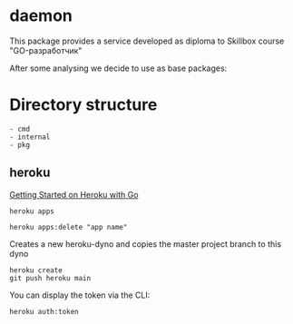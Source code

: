 # daemon

This package provides a service developed as diploma to Skillbox course "GO-разработчик"

After some analysing we decide to use as base packages:


# Directory structure

```
- cmd
- internal
- pkg
```


## heroku
[Getting Started on Heroku with Go](https://devcenter.heroku.com/articles/getting-started-with-go)


```
heroku apps
```

```
heroku apps:delete "app name"
```

Creates a new heroku-dyno and copies the master project branch to this dyno
```
heroku create
git push heroku main
```

You can display the token via the CLI:

```http request
heroku auth:token
```
